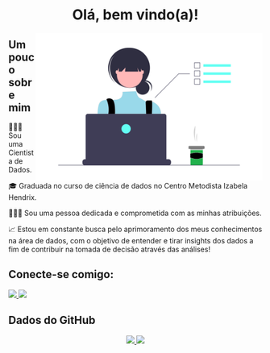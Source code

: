 <div align = "center">
  <h1> Olá, bem vindo(a)!</h1> 
</div>

<div>
    <img src="dev.png" width="450" align="right">
</div>


## Um pouco sobre mim

👩🏻‍💻 Sou uma Cientista de Dados.

:mortar_board: Graduada no curso de ciência de dados no Centro Metodista Izabela Hendrix.

🧍🏻‍♀️ Sou uma pessoa dedicada e comprometida com as minhas atribuições.

📈 Estou em constante busca pelo aprimoramento dos meus conhecimentos na área de dados, com o objetivo de entender e tirar insights dos dados 
a fim de contribuir na tomada de decisão através das análises!


## **Conecte-se comigo:**

<a href="mailto:anapinheiro0404@gmail.com" alt="gmail" target="_blank">

<img src="https://img.shields.io/badge/-Gmail-FF0000?style=flat-square&labelColor=FF0000&logo=gmail&logoColor=white&link=mailto:anapinheiro0404@gmail.com" />

</a>

<a href="https://www.linkedin.com/in/ana-pego" alt="linkedin" target="_blank">

<img src="https://img.shields.io/badge/LinkedIn-%230077B5.svg?&style=flat-square&logo=linkedin&logoColor=white">

</a>



<p> </p>

## Dados do GitHub

<p align="center">
<a href="https://github.com/anamariapego">
  <img height="160em" src="https://github-readme-stats-eight-theta.vercel.app/api?username=anamariapego&show_icons=true&theme=vue"/>
  <img height="160em" src="https://github-readme-stats-eight-theta.vercel.app/api/top-langs/?username=anamariapego&layout=compact&theme=vue"/>
</a>
</p>
